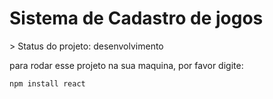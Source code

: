 <h1> Sistema de Cadastro de jogos</h1>
> Status do projeto: desenvolvimento

para rodar esse projeto na sua maquina, por favor digite:

```
npm install react
```
